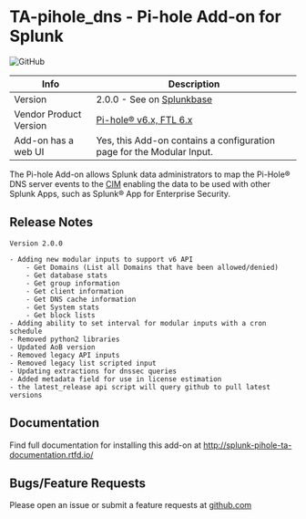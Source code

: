 # TA-pihole_dns - Pi-hole Add-on for Splunk

![GitHub](https://img.shields.io/github/license/zachchristensen28/TA-pihole_dns)

Info | Description
------|----------
Version | 2.0.0 - See on [Splunkbase](https://splunkbase.splunk.com/app/4505/)
Vendor Product Version | [Pi-hole® v6.x, FTL 6.x](https://pi-hole.net/)
Add-on has a web UI | Yes, this Add-on contains a configuration page for the Modular Input.

The Pi-hole Add-on allows Splunk data administrators to map the Pi-Hole® DNS server events to the [CIM](https://docs.splunk.com/Splexicon:CommonInformationModel) enabling the data to be used with other Splunk Apps, such as Splunk® App for Enterprise Security.

## Release Notes

```TEXT
Version 2.0.0

- Adding new modular inputs to support v6 API
    - Get Domains (List all Domains that have been allowed/denied)
    - Get database stats
    - Get group information
    - Get client information
    - Get DNS cache information
    - Get System stats
    - Get block lists
- Adding ability to set interval for modular inputs with a cron schedule
- Removed python2 libraries
- Updated AoB version
- Removed legacy API inputs
- Removed legacy list scripted input
- Updating extractions for dnssec queries
- Added metadata field for use in license estimation
- the latest_release api script will query github to pull latest versions
```

## Documentation

Find full documentation for installing this add-on at http://splunk-pihole-ta-documentation.rtfd.io/

## Bugs/Feature Requests

Please open an issue or submit a feature requests at [github.com](https://github.com/ZachChristensen28/TA-pihole_dns)
